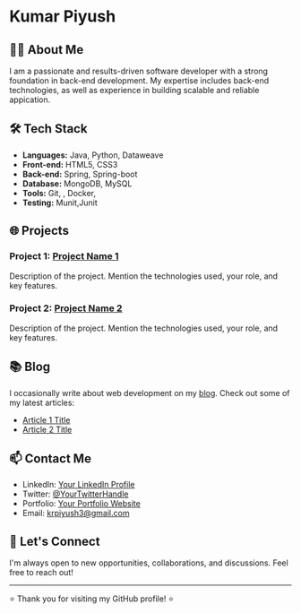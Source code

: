 # Kumar Piyush

## 👨‍💻 About Me

I am a passionate and results-driven software developer with a strong foundation in back-end development. My expertise includes back-end technologies, as well as experience in building scalable and reliable appication.

## 🛠️ Tech Stack

- **Languages:** Java, Python, Dataweave
- **Front-end:** HTML5, CSS3
- **Back-end:** Spring, Spring-boot
- **Database:** MongoDB, MySQL
- **Tools:** Git, , Docker, 
- **Testing:** Munit,Junit

## 🌐 Projects

### Project 1: [Project Name 1](https://github.com/yourusername/project1)

Description of the project. Mention the technologies used, your role, and key features.

### Project 2: [Project Name 2](https://github.com/yourusername/project2)

Description of the project. Mention the technologies used, your role, and key features.

## 📚 Blog

I occasionally write about web development on my [blog](https://yourblogurl.com). Check out some of my latest articles:

- [Article 1 Title](https://yourblogurl.com/article-1)
- [Article 2 Title](https://yourblogurl.com/article-2)

## 📫 Contact Me

- LinkedIn: [Your LinkedIn Profile](https://www.linkedin.com/in/krpiyush013/)
- Twitter: [@YourTwitterHandle](https://twitter.com/yourusername)
- Portfolio: [Your Portfolio Website](https://yourportfolio.com)
- Email: krpiyush3@gmail.com

## 🤝 Let's Connect

I'm always open to new opportunities, collaborations, and discussions. Feel free to reach out!

---

⭐️ Thank you for visiting my GitHub profile! ⭐️
